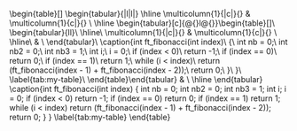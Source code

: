 \begin{table}[]
\begin{tabular}{|l|l|}
\hline
\multicolumn{1}{|c|}{}                                                                                                                                                                                                                                                                                                                                                                                                                                                                                                                                                                                                                   & \multicolumn{1}{c|}{} \\ \hline
\begin{tabular}[c]{@{}l@{}}\begin{table}[]\\ \begin{tabular}{ll}\\ \hline\\ \multicolumn{1}{|c|}{} & \multicolumn{1}{c|}{} \\ \hline\\                        &                      \\ \end{tabular}\\ \caption{int ft_fibonacci(int index)\\ {\\     int nb = 0;\\     int nb2 = 0;\\     int nb3 = 1;\\     int i;\\     i = 0;\\     if (index < 0)\\         return -1;\\     if (index == 0)\\         return 0;\\     if (index == 1)\\         return 1;\\     while (i < index)\\         return (ft_fibonacci(index - 1) + ft_fibonacci(index - 2));\\     return 0;\\ }\\ }\\ \label{tab:my-table}\\ \end{table}\end{tabular} &                       \\ \hline
\end{tabular}
\caption{int ft_fibonacci(int index)
{
    int nb = 0;
    int nb2 = 0;
    int nb3 = 1;
    int i;
    i = 0;
    if (index < 0)
        return -1;
    if (index == 0)
        return 0;
    if (index == 1)
        return 1;
    while (i < index)
        return (ft_fibonacci(index - 1) + ft_fibonacci(index - 2));
    return 0;
}
}
\label{tab:my-table}
\end{table}
